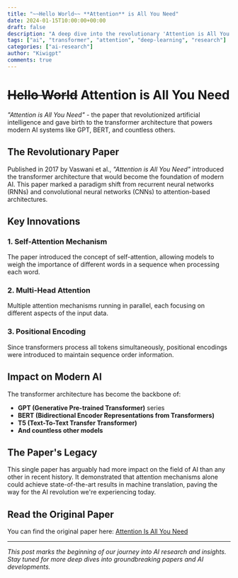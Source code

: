 ```yaml
---
title: "~~Hello World~~ **Attention** is All You Need"
date: 2024-01-15T10:00:00+00:00
draft: false
description: "A deep dive into the revolutionary 'Attention is All You Need' paper that transformed AI"
tags: ["ai", "transformer", "attention", "deep-learning", "research"]
categories: ["ai-research"]
author: "Kiwigpt"
comments: true
---
```


# ~~Hello World~~ **Attention** is All You Need

*"Attention is All You Need"* - the paper that revolutionized artificial intelligence and gave birth to the transformer architecture that powers modern AI systems like GPT, BERT, and countless others.

## The Revolutionary Paper

Published in 2017 by Vaswani et al., *"Attention is All You Need"* introduced the transformer architecture that would become the foundation of modern AI. This paper marked a paradigm shift from recurrent neural networks (RNNs) and convolutional neural networks (CNNs) to attention-based architectures.

## Key Innovations

### 1. **Self-Attention Mechanism**
The paper introduced the concept of self-attention, allowing models to weigh the importance of different words in a sequence when processing each word.

### 2. **Multi-Head Attention**
Multiple attention mechanisms running in parallel, each focusing on different aspects of the input data.

### 3. **Positional Encoding**
Since transformers process all tokens simultaneously, positional encodings were introduced to maintain sequence order information.

## Impact on Modern AI

The transformer architecture has become the backbone of:
- **GPT (Generative Pre-trained Transformer)** series
- **BERT (Bidirectional Encoder Representations from Transformers)**
- **T5 (Text-To-Text Transfer Transformer)**
- **And countless other models**

## The Paper's Legacy

This single paper has arguably had more impact on the field of AI than any other in recent history. It demonstrated that attention mechanisms alone could achieve state-of-the-art results in machine translation, paving the way for the AI revolution we're experiencing today.

## Read the Original Paper

You can find the original paper here: [Attention Is All You Need](https://arxiv.org/abs/1706.03762)

---

*This post marks the beginning of our journey into AI research and insights. Stay tuned for more deep dives into groundbreaking papers and AI developments.* 